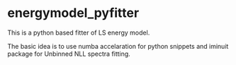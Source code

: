 # energymodel_pyfitter

This is a python based fitter of LS energy model.

The basic idea is to use numba accelaration for python snippets and iminuit package for Unbinned NLL spectra fitting.
